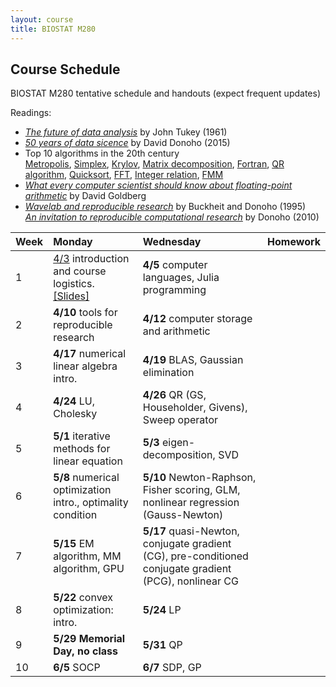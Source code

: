 ```yaml
---
layout: course
title: BIOSTAT M280
---
```


## Course Schedule

BIOSTAT M280 tentative schedule and handouts (expect frequent updates)

Readings:  

* [_The future of data analysis_](./readings/Tukey61FutureDataAnalysis.pdf) by John Tukey (1961) 
* [_50 years of data sicence_](./readings/Donoho15FiftyYearsDataScience.pdf) by David Donoho (2015)  
* Top 10 algorithms in the 20th century  
[Metropolis](readings/metropolis.pdf), [Simplex](readings/simplex.pdf), [Krylov](readings/krylov.pdf), [Matrix decomposition](readings/decomp.pdf), [Fortran](readings/fortran.pdf), [QR algorithm](readings/qr.pdf), [Quicksort](readings/qsort.pdf), [FFT](readings/fft.pdf), [Integer relation](readings/integer.pdf), [FMM](readings/fmm.pdf)  
* [_What every computer scientist should know about floating-point arithmetic_](readings/Goldberg91FloatingPoint.pdf) by David Goldberg  
* [_Wavelab and reproducible research_](http://statweb.stanford.edu/~donoho/Reports/1995/wavelab.pdf) by Buckheit and Donoho (1995)  
[_An invitation to reproducible computational research_](http://biostatistics.oxfordjournals.org/content/11/3/385.full) by Donoho (2010)  


| Week | Monday | Wednesday | Homework |
|:-----------|:-----------|:------------|:------------|
| 1 | [4/3](http://hua-zhou.github.io/teaching/biostatm280-2017spring/biostatm280spring2017/2017/04/03/first-day.html) introduction and course logistics. [\[Slides\]](./slides/01-intro/intro.html) | **4/5** computer languages, Julia programming |
| 2 | **4/10** tools for reproducible research | **4/12** computer storage and arithmetic |
| 3 | **4/17** numerical linear algebra intro. | **4/19** BLAS, Gaussian elimination |
| 4 | **4/24** LU, Cholesky | **4/26** QR (GS, Householder, Givens), Sweep operator |
| 5 | **5/1** iterative methods for linear equation | **5/3** eigen-decomposition, SVD |
| 6 | **5/8** numerical optimization intro., optimality condition | **5/10** Newton-Raphson, Fisher scoring, GLM, nonlinear regression (Gauss-Newton) |
| 7 | **5/15** EM algorithm, MM algorithm, GPU | **5/17** quasi-Newton, conjugate gradient (CG), pre-conditioned conjugate gradient (PCG), nonlinear CG |
| 8 | **5/22** convex optimization: intro. | **5/24** LP |
| 9 | **5/29** **Memorial Day, no class** | **5/31** QP |  
| 10 | **6/5** SOCP | **6/7** SDP, GP |
